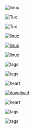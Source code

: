 ![linux](linux.svg)

![Tux](linux.svg)

![Tux](linux.svg)

![linux](linux.svg)

[![linux](linux.svg)](http://inkscape.org/doc/examples/tux.svg)

![linux](linux.svg)

![tags](./images/icons/tags.png)

![tags](./images/icons/tags.png)

![heart](./images/icons/heart.png)

[![download](./images/icons/download.png)](http://rubygems.org/downloads/asciidoctor-1.5.2.gem)

![heart](./images/icons/heart.png "I <3 Asciidoctor")

![tags](./images/icons/tags.png)

![tags](./images/icons/tags.png)